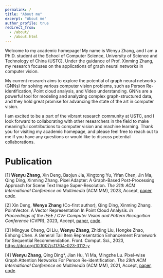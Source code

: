 ```yaml
---
permalink: /
title: "About me"
excerpt: "About me"
author_profile: true
redirect_from: 
  - /about/
  - /about.html
---
```

Welcome to my academic homepage! My name is Wenyu Zhang, and I am a Ph.D. student at the School of Computer Science, University of Science and Technology of China (USTC). Under the guidance of Prof. Xinming Zhang, my research focuses on the applications of graph neural networks in computer vision.

My current research aims to explore the potential of graph neural networks (GNNs) for solving various computer vision problems, such as Person Re-identification, Point cloud analysis, and Video understanding. GNNs are a powerful tool for modeling and analyzing complex graph-structured data, and they hold great promise for advancing the state of the art in computer vision.

I am excited to be a part of the vibrant research community at USTC, and I look forward to collaborating with other researchers in the field to make meaningful contributions to computer vision and machine learning. Thank you for visiting my academic homepage, and please feel free to reach out to me if you have any questions or would like to discuss potential collaborations.


Publication
======
[1] **Wenyu Zhang**, Xin Deng, Baojun Jia, Xingtong Yu, Yifan Chen, Jin Ma, Qing Ding, Xinming Zhang. Pixel Adapter: A Graph-Based Post-Processing Approach for Scene Text Image Super-Resolution. *The 31th ACM International Conference on Multimedia* (ACM MM), 2023, Accept, [paper](https://arxiv.org/abs/2309.08919), [code](https://github.com/wenyu1009/RTSRN.git).

[2] Xin Deng, **Wenyu Zhang** (Co-first author), Qing Ding, Xinming Zhang. PointVector: A Vector Representation In Point Cloud Analysis. *In Proceedings of the IEEE / CVF Computer Vision and Pattern Recognition Conference* (CVPR), 2023, Accept, [paper](https://arxiv.org/abs/2205.10528), [code](https://github.com/guochengqian/openpoints.git).

[3] Mingyue Cheng, Qi Liu, **Wenyu Zhang**, Zhiding Liu, Hongke Zhao, Enhong Chen. A General Tail Item Representation Enhancement Framework for Sequential Recommendation. Front. Comput. Sci., 2023, https://doi.org/10.1007/s11704-023-3112-y

[4] **Wenyu Zhang**, Qing Ding*, Jian Hu, Yi Ma, Mingzhe Lu. Pixel-wise Graph Attention Networks For Person Re-identification. *The 29th ACM International Conference on Multimedia* (ACM MM), 2021, Accept,  [paper](https://arxiv.org/abs/2307.09183), [code](https://github.com/wenyu1009/PGANet.git).



